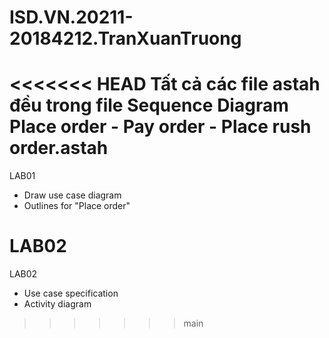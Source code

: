 # ISD.VN.20211-20184212.TranXuanTruong
<<<<<<< HEAD
Tất cả các file astah đều trong file Sequence Diagram Place order - Pay order - Place rush order.astah
=======
LAB01
- Draw use case diagram
- Outlines for "Place order"
# LAB02
LAB02
- Use case specification
- Activity diagram
>>>>>>> main

